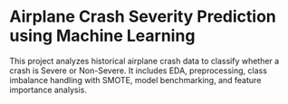 # Airplane Crash Severity Prediction using Machine Learning

This project analyzes historical airplane crash data to classify whether a crash is Severe or Non-Severe.
It includes EDA, preprocessing, class imbalance handling with SMOTE, model benchmarking, and feature importance analysis.
